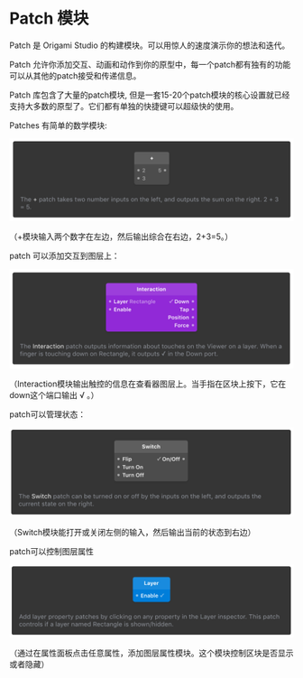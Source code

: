 # Patch 模块

Patch 是 Origami Studio 的构建模块。可以用惊人的速度演示你的想法和迭代。

Patch 允许你添加交互、动画和动作到你的原型中，每一个patch都有独有的功能可以从其他的patch接受和传递信息。

Patch 库包含了大量的patch模块, 但是一套15-20个patch模块的核心设置就已经支持大多数的原型了。它们都有单独的快捷键可以超级快的使用。

Patches 有简单的数学模块:

![](/assets/1.png)

（+模块输入两个数字在左边，然后输出综合在右边，2+3=5。）

patch 可以添加交互到图层上：

![](/assets/2.png)

（Interaction模块输出触控的信息在查看器图层上。当手指在区块上按下，它在down这个端口输出 √ 。）

patch可以管理状态：

![](/assets/3.png)

（Switch模块能打开或关闭左侧的输入，然后输出当前的状态到右边）

patch可以控制图层属性

![](/assets/4.png)

（通过在属性面板点击任意属性，添加图层属性模块。这个模块控制区块是否显示或者隐藏）



